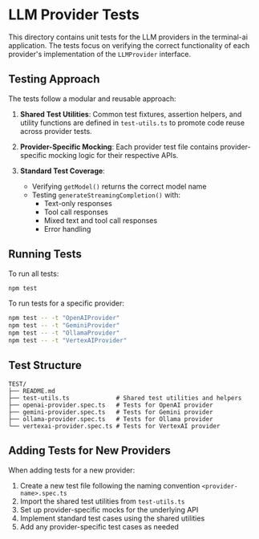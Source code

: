 # LLM Provider Tests

This directory contains unit tests for the LLM providers in the terminal-ai application. The tests focus on verifying the correct functionality of each provider's implementation of the `LLMProvider` interface.

## Testing Approach

The tests follow a modular and reusable approach:

1. **Shared Test Utilities**: Common test fixtures, assertion helpers, and utility functions are defined in `test-utils.ts` to promote code reuse across provider tests.

2. **Provider-Specific Mocking**: Each provider test file contains provider-specific mocking logic for their respective APIs.

3. **Standard Test Coverage**:
   - Verifying `getModel()` returns the correct model name
   - Testing `generateStreamingCompletion()` with:
     - Text-only responses
     - Tool call responses
     - Mixed text and tool call responses
     - Error handling

## Running Tests

To run all tests:

```bash
npm test
```

To run tests for a specific provider:

```bash
npm test -- -t "OpenAIProvider"
npm test -- -t "GeminiProvider" 
npm test -- -t "OllamaProvider"
npm test -- -t "VertexAIProvider"
```

## Test Structure

```
TEST/
├── README.md
├── test-utils.ts             # Shared test utilities and helpers
├── openai-provider.spec.ts   # Tests for OpenAI provider
├── gemini-provider.spec.ts   # Tests for Gemini provider
├── ollama-provider.spec.ts   # Tests for Ollama provider
└── vertexai-provider.spec.ts # Tests for VertexAI provider
```

## Adding Tests for New Providers

When adding tests for a new provider:

1. Create a new test file following the naming convention `<provider-name>.spec.ts`
2. Import the shared test utilities from `test-utils.ts`
3. Set up provider-specific mocks for the underlying API
4. Implement standard test cases using the shared utilities
5. Add any provider-specific test cases as needed 